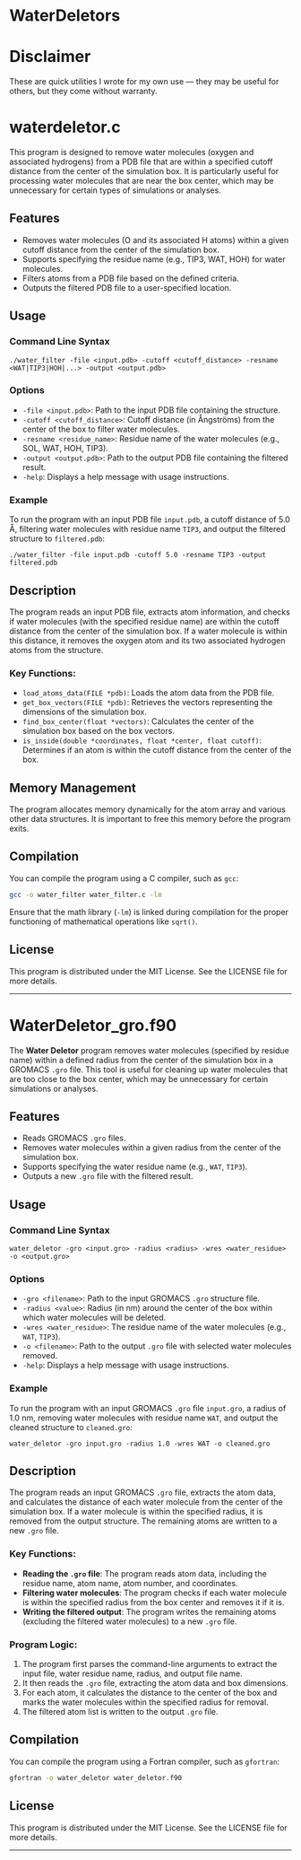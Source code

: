 # WaterDeletors

# Disclaimer
These are quick utilities I wrote for my own use — they may be useful for others, but they come without warranty.

# waterdeletor.c

This program is designed to remove water molecules (oxygen and associated hydrogens) from a PDB file that are within a specified cutoff distance from the center of the simulation box. It is particularly useful for processing water molecules that are near the box center, which may be unnecessary for certain types of simulations or analyses.

## Features

- Removes water molecules (O and its associated H atoms) within a given cutoff distance from the center of the simulation box.
- Supports specifying the residue name (e.g., TIP3, WAT, HOH) for water molecules.
- Filters atoms from a PDB file based on the defined criteria.
- Outputs the filtered PDB file to a user-specified location.

## Usage

### Command Line Syntax

```
./water_filter -file <input.pdb> -cutoff <cutoff_distance> -resname <WAT|TIP3|HOH|...> -output <output.pdb>
```

### Options

- `-file <input.pdb>`: Path to the input PDB file containing the structure.
- `-cutoff <cutoff_distance>`: Cutoff distance (in Ångströms) from the center of the box to filter water molecules.
- `-resname <residue_name>`: Residue name of the water molecules (e.g., SOL, WAT, HOH, TIP3).
- `-output <output.pdb>`: Path to the output PDB file containing the filtered result.
- `-help`: Displays a help message with usage instructions.

### Example

To run the program with an input PDB file `input.pdb`, a cutoff distance of 5.0 Å, filtering water molecules with residue name `TIP3`, and output the filtered structure to `filtered.pdb`:

```
./water_filter -file input.pdb -cutoff 5.0 -resname TIP3 -output filtered.pdb
```

## Description

The program reads an input PDB file, extracts atom information, and checks if water molecules (with the specified residue name) are within the cutoff distance from the center of the simulation box. If a water molecule is within this distance, it removes the oxygen atom and its two associated hydrogen atoms from the structure.

### Key Functions:

- `load_atoms_data(FILE *pdb)`: Loads the atom data from the PDB file.
- `get_box_vectors(FILE *pdb)`: Retrieves the vectors representing the dimensions of the simulation box.
- `find_box_center(float *vectors)`: Calculates the center of the simulation box based on the box vectors.
- `is_inside(double *coordinates, float *center, float cutoff)`: Determines if an atom is within the cutoff distance from the center of the box.

## Memory Management

The program allocates memory dynamically for the atom array and various other data structures. It is important to free this memory before the program exits.

## Compilation

You can compile the program using a C compiler, such as `gcc`:

```bash
gcc -o water_filter water_filter.c -lm
```

Ensure that the math library (`-lm`) is linked during compilation for the proper functioning of mathematical operations like `sqrt()`.

## License

This program is distributed under the MIT License. See the LICENSE file for more details.

---

# WaterDeletor_gro.f90

The **Water Deletor** program removes water molecules (specified by residue name) within a defined radius from the center of the simulation box in a GROMACS `.gro` file. This tool is useful for cleaning up water molecules that are too close to the box center, which may be unnecessary for certain simulations or analyses.

## Features

- Reads GROMACS `.gro` files.
- Removes water molecules within a given radius from the center of the simulation box.
- Supports specifying the water residue name (e.g., `WAT`, `TIP3`).
- Outputs a new `.gro` file with the filtered result.

## Usage

### Command Line Syntax

```
water_deletor -gro <input.gro> -radius <radius> -wres <water_residue> -o <output.gro>
```

### Options

- `-gro <filename>`: Path to the input GROMACS `.gro` structure file.
- `-radius <value>`: Radius (in nm) around the center of the box within which water molecules will be deleted.
- `-wres <water_residue>`: The residue name of the water molecules (e.g., `WAT`, `TIP3`).
- `-o <filename>`: Path to the output `.gro` file with selected water molecules removed.
- `-help`: Displays a help message with usage instructions.

### Example

To run the program with an input GROMACS `.gro` file `input.gro`, a radius of 1.0 nm, removing water molecules with residue name `WAT`, and output the cleaned structure to `cleaned.gro`:

```
water_deletor -gro input.gro -radius 1.0 -wres WAT -o cleaned.gro
```

## Description

The program reads an input GROMACS `.gro` file, extracts the atom data, and calculates the distance of each water molecule from the center of the simulation box. If a water molecule is within the specified radius, it is removed from the output structure. The remaining atoms are written to a new `.gro` file.

### Key Functions:

- **Reading the `.gro` file**: The program reads atom data, including the residue name, atom name, atom number, and coordinates.
- **Filtering water molecules**: The program checks if each water molecule is within the specified radius from the box center and removes it if it is.
- **Writing the filtered output**: The program writes the remaining atoms (excluding the filtered water molecules) to a new `.gro` file.

### Program Logic:

1. The program first parses the command-line arguments to extract the input file, water residue name, radius, and output file name.
2. It then reads the `.gro` file, extracting the atom data and box dimensions.
3. For each atom, it calculates the distance to the center of the box and marks the water molecules within the specified radius for removal.
4. The filtered atom list is written to the output `.gro` file.

## Compilation

You can compile the program using a Fortran compiler, such as `gfortran`:

```bash
gfortran -o water_deletor water_deletor.f90
```

## License

This program is distributed under the MIT License. See the LICENSE file for more details.

---

